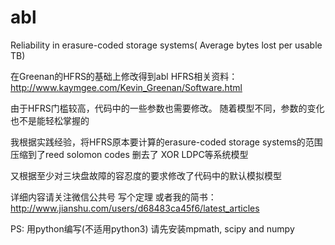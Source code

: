 # abl
Reliability in erasure-coded storage systems( Average bytes lost per usable TB)


在Greenan的HFRS的基础上修改得到abl
HFRS相关资料：
http://www.kaymgee.com/Kevin_Greenan/Software.html

由于HFRS门槛较高，代码中的一些参数也需要修改。
随着模型不同，参数的变化也不是能轻松掌握的

我根据实践经验，将HFRS原本要计算的erasure-coded storage systems的范围压缩到了reed solomon codes
删去了 XOR LDPC等系统模型

又根据至少对三块盘故障的容忍度的要求修改了代码中的默认模拟模型

详细内容请关注微信公共号  写个定理
或者我的简书： http://www.jianshu.com/users/d68483ca45f6/latest_articles

PS:
用python编写(不适用python3)   请先安装mpmath, scipy and numpy


